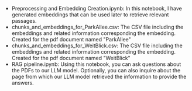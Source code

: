 

- Preprocessing and Embedding Creation.ipynb: In this notebook, I have generated embeddings that can be used later to retrieve relevant passages.
- chunks_and_embeddings_for_ParkAllee.csv: The CSV file including the embeddings and related information corresponding the embedding. Created for the pdf document named "ParkAllee"
- chunks_and_embeddings_for_WeitBlick.csv: The CSV file including the embeddings and related information corresponding the embedding. Created for the pdf document named "WeitBlick"
- RAG pipeline.ipynb: Using this notebook, you can ask questions about the PDFs to our LLM model. Optionally, you can also inquire about the page from which our LLM model retrieved the information to provide the answers.
